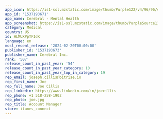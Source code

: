 ```yaml
---
app_icon: https://is1-ssl.mzstatic.com/image/thumb/Purple122/v4/96/96/c0/9696c00a-b032-be67-4f06-2543fa159634/AppIcon-1x_U007emarketing-0-5-0-85-220.png/1024x1024bb.png
app_id: '1537193671'
app_name: Cerebral - Mental Health
app_screenshot: https://is1-ssl.mzstatic.com/image/thumb/PurpleSource116/v4/16/7a/7c/167a7c21-054f-6f77-779e-0907497b7615/975a6ad0-1edc-4978-bb47-66e28c7248e7_AppStore01_1284x2778.png/1284x2778bb.png
category: Medical
country: US
id: HLMUXPpTFIdK
language: en
most_recent_release: '2024-02-20T00:00:00'
publisher_id: '1537193673'
publisher_name: Cerebral Inc.
rank: '507'
release_count_in_past_year: '54'
release_count_in_past_year_category: 10
release_count_in_past_year_top_in_category: 19
rep_email: joseph.cillis@bitrise.io
rep_first_name: Joe
rep_full_name: Joe Cillis
rep_linkedin: https://www.linkedin.com/in/joecillis
rep_phone: +1 518-258-1902
rep_photo: joe.jpg
rep_title: Account Manager
store: itunes_connect
---
```

